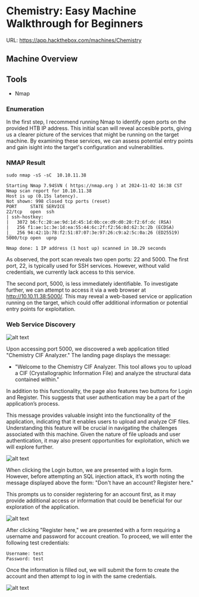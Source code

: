# Chemistry: Easy Machine Walkthrough for Beginners

URL: https://app.hackthebox.com/machines/Chemistry

## Machine Overview

## Tools

- Nmap 


### Enumeration

In the first step, I recommend running Nmap to identify open ports on the provided HTB IP address. This initial scan will reveal accesible ports, giving us a clearer picture of the services that might be running on the target machine. By examining these services, we can assess potential entry points and gain isight into the target's configuration and vulnerabilities.

### NMAP Result

```
sudo nmap -sS -sC  10.10.11.38

Starting Nmap 7.94SVN ( https://nmap.org ) at 2024-11-02 16:38 CST
Nmap scan report for 10.10.11.38
Host is up (0.15s latency).
Not shown: 998 closed tcp ports (reset)
PORT     STATE SERVICE
22/tcp   open  ssh
| ssh-hostkey: 
|   3072 b6:fc:20:ae:9d:1d:45:1d:0b:ce:d9:d0:20:f2:6f:dc (RSA)
|   256 f1:ae:1c:3e:1d:ea:55:44:6c:2f:f2:56:8d:62:3c:2b (ECDSA)
|_  256 94:42:1b:78:f2:51:87:07:3e:97:26:c9:a2:5c:0a:26 (ED25519)
5000/tcp open  upnp

Nmap done: 1 IP address (1 host up) scanned in 10.29 seconds
```

As observed, the port scan reveals two open ports: 22 and 5000. The first port, 22, is typically used for SSH services. However, without valid credentials, we currently lack access to this service.

The second port, 5000, is less immediately identifiable. To investigate further, we can attempt to access it via a web browser at http://10.10.11.38:5000/. This may reveal a web-based service or application running on the target, which could offer additional information or potential entry points for exploitation.

### Web Service Discovery
![alt text](/images/1.png)

Upon accessing port 5000, we discovered a web application titled "Chemistry CIF Analyzer." The landing page displays the message:

- "Welcome to the Chemistry CIF Analyzer. This tool allows you to upload a CIF (Crystallographic Information File) and analyze the structural data contained within."

In addition to this functionality, the page also features two buttons for Login and Register. This suggests that user authentication may be a part of the application’s process.

This message provides valuable insight into the functionality of the application, indicating that it enables users to upload and analyze CIF files. Understanding this feature will be crucial in navigating the challenges associated with this machine. Given the nature of file uploads and user authentication, it may also present opportunities for exploitation, which we will explore further.

![alt text](/images/2.png)

When clicking the Login button, we are presented with a login form. However, before attempting an SQL injection attack, it’s worth noting the message displayed above the form: "Don't have an account? Register here."

This prompts us to consider registering for an account first, as it may provide additional access or information that could be beneficial for our exploration of the application.

![alt text](/images/3.png)

After clicking "Register here," we are presented with a form requiring a username and password for account creation. To proceed, we will enter the following test credentials:

    Username: test
    Password: test

Once the information is filled out, we will submit the form to create the account and then attempt to log in with the same credentials.

![alt text](/images/4.png)